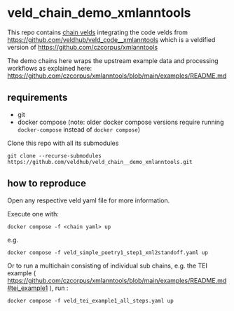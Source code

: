# veld_chain_demo_xmlanntools

This repo contains [chain velds](https://zenodo.org/records/13322913) integrating the code velds 
from https://github.com/veldhub/veld_code__xmlanntools which is a veldified version of 
https://github.com/czcorpus/xmlanntools 

The demo chains here wraps the upstream example data and processing workflows as explained here: 
https://github.com/czcorpus/xmlanntools/blob/main/examples/README.md

## requirements

- git
- docker compose (note: older docker compose versions require running `docker-compose` instead of 
  `docker compose`)

Clone this repo with all its submodules
```
git clone --recurse-submodules https://github.com/veldhub/veld_chain__demo_xmlanntools.git
```

## how to reproduce

Open any respective veld yaml file for more information.

Execute one with:
```
docker compose -f <chain yaml> up
```
e.g.
```
docker compose -f veld_simple_poetry1_step1_xml2standoff.yaml up
```

Or to run a multichain consisting of individual sub chains, e.g. the TEI example 
( https://github.com/czcorpus/xmlanntools/blob/main/examples/README.md#tei_example1 ), run :
```
docker compose -f veld_tei_example1_all_steps.yaml up
```

